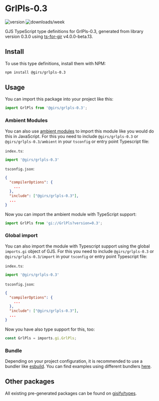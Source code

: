 
# GrlPls-0.3

![version](https://img.shields.io/npm/v/@girs/grlpls-0.3)
![downloads/week](https://img.shields.io/npm/dw/@girs/grlpls-0.3)


GJS TypeScript type definitions for GrlPls-0.3, generated from library version 0.3.0 using [ts-for-gir](https://github.com/gjsify/ts-for-gir) v4.0.0-beta.13.


## Install

To use this type definitions, install them with NPM:
```bash
npm install @girs/grlpls-0.3
```

## Usage

You can import this package into your project like this:
```ts
import GrlPls from '@girs/grlpls-0.3';
```

### Ambient Modules

You can also use [ambient modules](https://github.com/gjsify/ts-for-gir/tree/main/packages/cli#ambient-modules) to import this module like you would do this in JavaScript.
For this you need to include `@girs/grlpls-0.3` or `@girs/grlpls-0.3/ambient` in your `tsconfig` or entry point Typescript file:

`index.ts`:
```ts
import '@girs/grlpls-0.3'
```

`tsconfig.json`:
```json
{
  "compilerOptions": {
    ...
  },
  "include": ["@girs/grlpls-0.3"],
  ...
}
```

Now you can import the ambient module with TypeScript support: 

```ts
import GrlPls from 'gi://GrlPls?version=0.3';
```

### Global import

You can also import the module with Typescript support using the global `imports.gi` object of GJS.
For this you need to include `@girs/grlpls-0.3` or `@girs/grlpls-0.3/import` in your `tsconfig` or entry point Typescript file:

`index.ts`:
```ts
import '@girs/grlpls-0.3'
```

`tsconfig.json`:
```json
{
  "compilerOptions": {
    ...
  },
  "include": ["@girs/grlpls-0.3"],
  ...
}
```

Now you have also type support for this, too:

```ts
const GrlPls = imports.gi.GrlPls;
```

### Bundle

Depending on your project configuration, it is recommended to use a bundler like [esbuild](https://esbuild.github.io/). You can find examples using different bundlers [here](https://github.com/gjsify/ts-for-gir/tree/main/examples).

## Other packages

All existing pre-generated packages can be found on [gjsify/types](https://github.com/gjsify/types).

